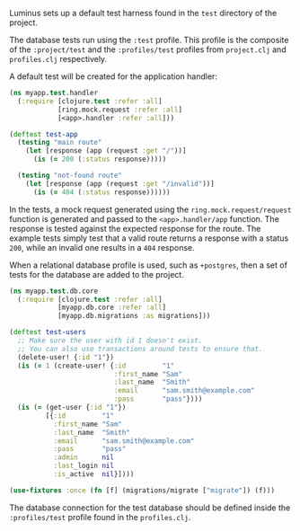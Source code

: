 Luminus sets up a default test harness found in the `test` directory of the project.

The database tests run using the `:test` profile. This profile is the composite of the `:project/test` and
the `:profiles/test` profiles from `project.clj` and `profiles.clj` respectively.

A default test will be created for the application handler:

```clojure
(ns myapp.test.handler
  (:require [clojure.test :refer :all]
            [ring.mock.request :refer :all]
            [<app>.handler :refer :all]))

(deftest test-app
  (testing "main route"
    (let [response (app (request :get "/"))]
      (is (= 200 (:status response)))))

  (testing "not-found route"
    (let [response (app (request :get "/invalid"))]
      (is (= 404 (:status response))))))
```

In the tests, a mock request generated using the `ring.mock.request/request` function is generated and passed to the
`<app>.handler/app` function. The response is tested against the expected response for the route. The example tests
simply test that a valid route returns a response with a status `200`, while an invalid one results in a `404` response.
 
When a relational database profile is used, such as `+postgres`, then a set of tests for the database are added to
the project.

```clojure
(ns myapp.test.db.core
  (:require [clojure.test :refer :all]
            [myapp.db.core :refer :all]
            [myapp.db.migrations :as migrations]))

(deftest test-users
  ;; Make sure the user with id 1 doesn't exist.
  ;; You can also use transactions around tests to ensure that.
  (delete-user! {:id "1"})  
  (is (= 1 (create-user! {:id         "1"
                          :first_name "Sam"
                          :last_name  "Smith"
                          :email      "sam.smith@example.com"
                          :pass       "pass"})))
  (is (= (get-user {:id "1"})
         [{:id         "1"
           :first_name "Sam"
           :last_name  "Smith"
           :email      "sam.smith@example.com"
           :pass       "pass"
           :admin      nil
           :last_login nil
           :is_active  nil}])))

(use-fixtures :once (fn [f] (migrations/migrate ["migrate"]) (f)))
```

The database connection for the test database should be defined inside the `:profiles/test` profile found in the `profiles.clj`. 